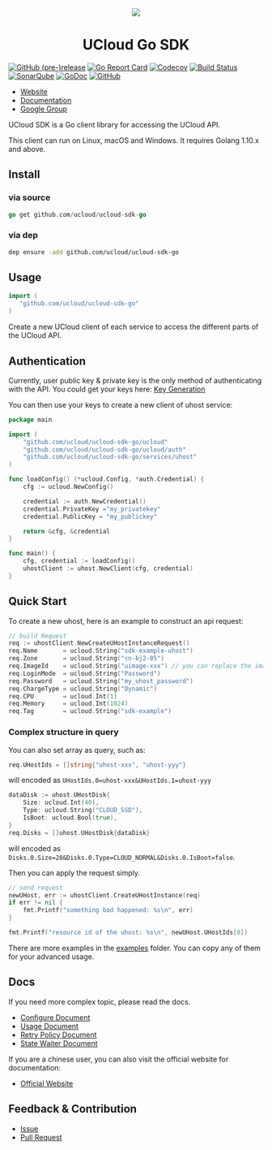 <p align="center">
    <img src="https://ucloud-sdk.dl.ufileos.com/logos%2Flogo-mini.png" />
</p>

<h1 align="center">UCloud Go SDK</h1>

[![GitHub (pre-)release](https://img.shields.io/github/release/ucloud/ucloud-sdk-go/all.svg)](https://github.com/ucloud/ucloud-sdk-go/releases)
[![Go Report Card](https://goreportcard.com/badge/github.com/ucloud/ucloud-sdk-go)](https://goreportcard.com/report/github.com/ucloud/ucloud-sdk-go)
[![Codecov](https://codecov.io/gh/ucloud/ucloud-sdk-go/branch/master/graph/badge.svg)](https://codecov.io/gh/ucloud/ucloud-sdk-go)
[![Build Status](https://travis-ci.org/ucloud/ucloud-sdk-go.svg?branch=master)](https://travis-ci.org/ucloud/ucloud-sdk-go)
[![SonarQube](https://sonarcloud.io/api/project_badges/measure?project=ucloud-sdk-go&metric=alert_status)](https://sonarcloud.io/dashboard?id=ucloud-sdk-go)
[![GoDoc](https://godoc.org/github.com/ucloud/ucloud-sdk-go?status.svg)](https://godoc.org/github.com/ucloud/ucloud-sdk-go)
[![GitHub](https://img.shields.io/github/license/ucloud/ucloud-sdk-go.svg)](http://www.apache.org/licenses/LICENSE-2.0)

- [Website](https://www.ucloud.cn/)
- [Documentation](https://docs.ucloud.cn/opensdk-go/README)
- [Google Group](https://groups.google.com/forum/#!forum/ucloud-sdk-go)

UCloud SDK is a Go client library for accessing the UCloud API.

This client can run on Linux, macOS and Windows. It requires Golang 1.10.x and above. 

## Install

### via source

```go
go get github.com/ucloud/ucloud-sdk-go
```

### via dep

```bash
dep ensure -add github.com/ucloud/ucloud-sdk-go
```

## Usage

```go
import (
   "github.com/ucloud/ucloud-sdk-go"
)
```

Create a new UCloud client of each service to access the different parts of the UCloud API.

## Authentication

Currently, user public key & private key is the only method of authenticating with the API. You could get your keys here: [Key Generation](https://console.ucloud.cn/uapi/apikey)

You can then use your keys to create a new client of uhost service: 

```go
package main

import (
    "github.com/ucloud/ucloud-sdk-go/ucloud"
    "github.com/ucloud/ucloud-sdk-go/ucloud/auth"
    "github.com/ucloud/ucloud-sdk-go/services/uhost"
)

func loadConfig() (*ucloud.Config, *auth.Credential) {
    cfg := ucloud.NewConfig()

    credential := auth.NewCredential()
    credential.PrivateKey ="my_privatekey"
    credential.PublicKey = "my_publickey"

    return &cfg, &credential
}

func main() {
    cfg, credential := loadConfig()
    uhostClient := uhost.NewClient(cfg, credential)
}
```

## Quick Start

To create a new uhost, here is an example to construct an api request:

```go
// build Request
req := uhostClient.NewCreateUHostInstanceRequest()
req.Name       = ucloud.String("sdk-example-uhost")
req.Zone       = ucloud.String("cn-bj2-05")
req.ImageId    = ucloud.String("uimage-xxx") // you can replace the image with an available id
req.LoginMode  = ucloud.String("Password")
req.Password   = ucloud.String("my_uhost_password")
req.ChargeType = ucloud.String("Dynamic")
req.CPU        = ucloud.Int(1)
req.Memory     = ucloud.Int(1024)
req.Tag        = ucloud.String("sdk-example")
```

### Complex structure in query

You can also set array as query, such as:

```go
req.UHostIds = []string{"uhost-xxx", "uhost-yyy"}
```

will encoded as `UHostIds.0=uhost-xxx&UHostIds.1=uhost-yyy`

```go
dataDisk := uhost.UHostDisk{
    Size: ucloud.Int(40),
    Type: ucloud.String("CLOUD_SSD"),
    IsBoot: ucloud.Bool(true),
}
req.Disks = []uhost.UHostDisk{dataDisk}
```

will encoded as `Disks.0.Size=20&Disks.0.Type=CLOUD_NORMAL&Disks.0.IsBoot=false`.

Then you can apply the request simply.

```go
// send request
newUHost, err := uhostClient.CreateUHostInstance(req)
if err != nil {
    fmt.Printf("something bad happened: %s\n", err)
}

fmt.Printf("resource id of the uhost: %s\n", newUHost.UHostIds[0])
```

There are more examples in the [examples](https://github.com/ucloud/ucloud-sdk-go/tree/master/examples) folder. 
You can copy any of them for your advanced usage. 

## Docs

If you need more complex topic, please read the docs.

- [Configure Document](./docs/en-us/Configure.md)
- [Usage Document](./docs/en-us/Usage.md)
- [Retry Policy Document](./docs/en-us/Retry.md)
- [State Waiter Document](./docs/en-us/Wait.md)

If you are a chinese user, you can also visit the official website for documentation:

- [Official Website](https://docs.ucloud.cn/opensdk-go/README)

## Feedback & Contribution

- [Issue](https://github.com/ucloud/ucloud-sdk-go/issues)
- [Pull Request](https://github.com/ucloud/ucloud-sdk-go/pulls)
